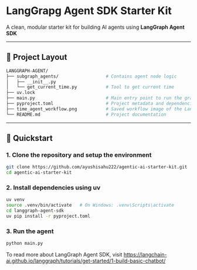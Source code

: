 # LangGrapg Agent SDK Starter Kit

A clean, modular starter kit for building AI agents using **LangGraph Agent SDK**

---

## 📁 Project Layout
```bash
LANGGRAPH-AGENT/                          
├── subgraph_agents/                  # Contains agent node logic
│   ├── __init__.py
│   └── get_current_time.py           # Tool to get current time
├── uv.lock
├── main.py                           # Main entry point to run the graph
├── pyproject.toml                    # Project metadata and dependencies  
├── time_agent_workflow.png           # Saved workflow image of the LangGraph      
└── README.md                         # Project documentation

```

---
## 🚀 Quickstart

### 1. Clone the repository and setup the environment

```bash
git clone https://github.com/ayushisahu222/agentic-ai-starter-kit.git
cd agentic-ai-starter-kit
```

### 2. Install dependencies using uv
```bash
uv venv 
source .venv/bin/activate   # On Windows: .venv\Scripts\activate
cd langgraph-agent-sdk
uv pip install -r pyproject.toml
```

### 3. Run the agent
```bash
python main.py
```

To read more about LangGraph Agent SDK, visit https://langchain-ai.github.io/langgraph/tutorials/get-started/1-build-basic-chatbot/
